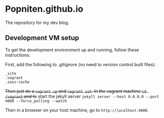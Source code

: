 # Popniten.github.io

The repository for my dev blog.

## Development VM setup

To get the development environment up and running, follow these instructions:

First, add the following to .gitignore (no need to version control built files):
```
_site
.vagrant
.sass-cache
```

~~Then just do a `vagrant up` and `vagrant ssh`. In the vagrant machine `cd /vagrant` and to~~ start the
jekyll server `jekyll server --host 0.0.0.0 --port 4000 --force_polling --watch`

Then in a browser on your host machine, go to `http://localhost:4000`.
